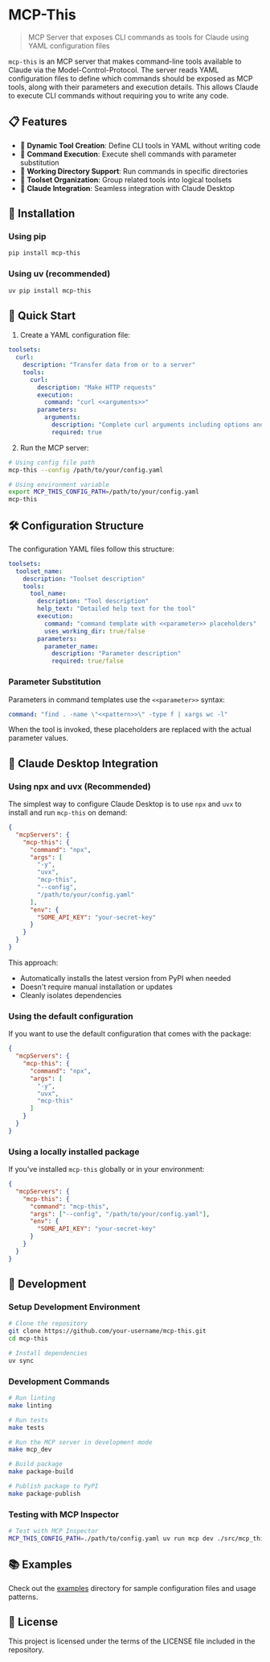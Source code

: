 # MCP-This

> MCP Server that exposes CLI commands as tools for Claude using YAML configuration files

`mcp-this` is an MCP server that makes command-line tools available to Claude via the Model-Control-Protocol. The server reads YAML configuration files to define which commands should be exposed as MCP tools, along with their parameters and execution details. This allows Claude to execute CLI commands without requiring you to write any code.

## 📋 Features

- 🔧 **Dynamic Tool Creation**: Define CLI tools in YAML without writing code
- 🔄 **Command Execution**: Execute shell commands with parameter substitution
- 📁 **Working Directory Support**: Run commands in specific directories
- 🧩 **Toolset Organization**: Group related tools into logical toolsets
- 🤖 **Claude Integration**: Seamless integration with Claude Desktop

## 🚀 Installation

### Using pip

```bash
pip install mcp-this
```

### Using uv (recommended)

```bash
uv pip install mcp-this
```

## 🏁 Quick Start

1. Create a YAML configuration file:

```yaml
toolsets:
  curl:
    description: "Transfer data from or to a server"
    tools:
      curl:
        description: "Make HTTP requests"
        execution:
          command: "curl <<arguments>>"
        parameters:
          arguments:
            description: "Complete curl arguments including options and URL"
            required: true
```

2. Run the MCP server:

```bash
# Using config file path
mcp-this --config /path/to/your/config.yaml

# Using environment variable
export MCP_THIS_CONFIG_PATH=/path/to/your/config.yaml
mcp-this
```

## 🛠️ Configuration Structure

The configuration YAML files follow this structure:

```yaml
toolsets:
  toolset_name:
    description: "Toolset description"
    tools:
      tool_name:
        description: "Tool description"
        help_text: "Detailed help text for the tool"
        execution:
          command: "command template with <<parameter>> placeholders"
          uses_working_dir: true/false
        parameters:
          parameter_name:
            description: "Parameter description"
            required: true/false
```

### Parameter Substitution

Parameters in command templates use the `<<parameter>>` syntax:

```yaml
command: "find . -name \"<<pattern>>\" -type f | xargs wc -l"
```

When the tool is invoked, these placeholders are replaced with the actual parameter values.

## 🔌 Claude Desktop Integration

### Using npx and uvx (Recommended)

The simplest way to configure Claude Desktop is to use `npx` and `uvx` to install and run `mcp-this` on demand:

```json
{
  "mcpServers": {
    "mcp-this": {
      "command": "npx",
      "args": [
        "-y",
        "uvx",
        "mcp-this",
        "--config",
        "/path/to/your/config.yaml"
      ],
      "env": {
        "SOME_API_KEY": "your-secret-key"
      }
    }
  }
}
```

This approach:
- Automatically installs the latest version from PyPI when needed
- Doesn't require manual installation or updates
- Cleanly isolates dependencies

### Using the default configuration

If you want to use the default configuration that comes with the package:

```json
{
  "mcpServers": {
    "mcp-this": {
      "command": "npx",
      "args": [
        "-y",
        "uvx",
        "mcp-this"
      ]
    }
  }
}
```

### Using a locally installed package

If you've installed `mcp-this` globally or in your environment:

```json
{
  "mcpServers": {
    "mcp-this": {
      "command": "mcp-this",
      "args": ["--config", "/path/to/your/config.yaml"],
      "env": {
        "SOME_API_KEY": "your-secret-key"
      }
    }
  }
}
```

## 🧪 Development

### Setup Development Environment

```bash
# Clone the repository
git clone https://github.com/your-username/mcp-this.git
cd mcp-this

# Install dependencies
uv sync
```

### Development Commands

```bash
# Run linting
make linting

# Run tests
make tests

# Run the MCP server in development mode
make mcp_dev

# Build package
make package-build

# Publish package to PyPI
make package-publish
```

### Testing with MCP Inspector

```bash
# Test with MCP Inspector
MCP_THIS_CONFIG_PATH=./path/to/config.yaml uv run mcp dev ./src/mcp_this/mcp_server.py
```

## 📚 Examples

Check out the [examples](./examples) directory for sample configuration files and usage patterns.

## 📜 License

This project is licensed under the terms of the LICENSE file included in the repository.